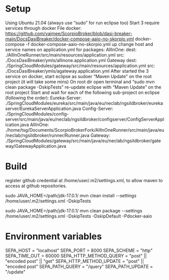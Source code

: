 # Setup
Using Ubuntu 21.04 (always use “sudo” for run eclipse too)
Start 3 require services through docker 
File docker: https://github.com/vaimee/ScorpioBroker/blob/dasi-breaker-main/DocsDasiBreaker/docker-compose-aaio-no-skorpio.yml
docker-compose -f docker-compose-aaio-no-skorpio.yml up 
change host and service names on application.yml for packages:
AllInOne:
dest: ./AllInOneRunner/src/main/resources/application.yml
src: ./DocsDasiBreaker/ymls/allinone.application.yml
Gateway
dest:  ./SpringCloudModules/gateway/src/main/resources/application.yml
src: ./DocsDasiBreaker/ymls/agateway.application.yml
After started the 3 service on docker, start eclipse as sudoer
“Maven Update”  on the root project (it will take some mins)
On root dir open terminal and “sudo mvn clean package -DskipTests” 
re-update eclipse with “Maven Update”  on the root project
Start and wait for each of the following sub-project on eclipse (following the order):
Eureka-Server: ./SpringCloudModules/eureka/src/main/java/eu/neclab/ngsildbroker/eurekaserver/EurekaServerApplication.java
Config-Server: ./SpringCloudModules/config-server/src/main/java/eu/neclab/ngsildbroker/configserver/ConfigServerApplication.java
AllInOne: ./home/tsg/Documents/ScorpioBrokerFork/AllInOneRunner/src/main/java/eu/neclab/ngsildbroker/runner/Runner.java
Gateway: ./SpringCloudModules/gateway/src/main/java/eu/neclab/ngsildbroker/gateway/GatewayApplication.java

# Build
register github credential at /home/user/.m2/settings.xml, to allow maven to access at github repositories.

sudo JAVA_HOME=/path/jdk-17.0.1/ mvn clean install --settings /home/user/.m2/settings.xml -DskipTests

sudo JAVA_HOME=/path/jdk-17.0.1/ mvn clean package --settings /home/user/.m2/settings.xml -DskipTests -DskipDefault -Pdocker-aaio

# Environment variables

SEPA_HOST		=	"localhost"
SEPA_PORT		=	8000
SEPA_SCHEME		=	"http"
SEPA_TIME_OUT		=	60000
SEPA_HTTP_METHOD_QUERY	=	"post" || "encoded post" || "get"
SEPA_HTTP_METHOD_UPDATE	=	"post" || "encoded post"
SEPA_PATH_QUERY		=	"/query"
SEPA_PATH_UPDATE	=	"/update"


